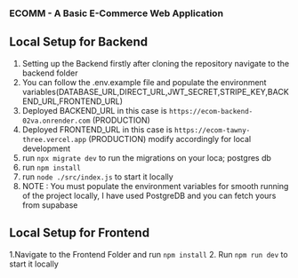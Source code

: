 ### ECOMM - A Basic E-Commerce Web Application

## Local Setup for Backend
1. Setting up the Backend firstly after cloning the repository navigate to the backend folder
2. You can follow the .env.example file and populate the environment variables(DATABASE_URL,DIRECT_URL,JWT_SECRET,STRIPE_KEY,BACKEND_URL,FRONTEND_URL)
3. Deployed BACKEND_URL in this case is `https://ecom-backend-02va.onrender.com` (PRODUCTION)
4. Deployed FRONTEND_URL in this case is `https://ecom-tawny-three.vercel.app` (PRODUCTION) modify accordingly for local development
5. run `npx migrate dev` to run the migrations on your loca; postgres db
6. run `npm install`
7. run `node ./src/index.js` to start it locally
8. NOTE : You must populate the environment variables for smooth running of the project locally, I have used PostgreDB and you can fetch yours from supabase

## Local Setup for Frontend
1.Navigate to the Frontend Folder and run `npm install`
2. Run `npm run dev` to start it locally
